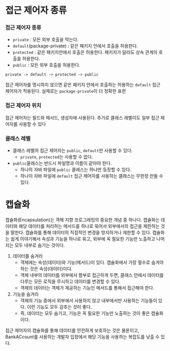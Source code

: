 # 접근 제어자 종류

### 접근 제어자 종류
-   `private` : 모든 외부 호출을 막는다.
- `default`(package-private) : 같은 패키지 안에서 호출을 허용한다.
- `protected` : 같은 패키지안에서 호출은 허용한다. 패키지가 달라도 상속 관계의 호출을 허용한다.
- `public` : 모든 외부 호출을 허용한다.

`private -> default -> protected -> public`

접근 제어자를 명시하지 않으면 같은 패키지 안에서 호출하는 허용하는 `default` 접근 제어자가 적용된다.
실제로는 `package-private`이 더 정확한 표현

### 접근 제어자 위치
접근 제어자는 필드와 메서드, 생성자에 사용된다.
추가로 클래스 레벨이도 일부 접근 제어자를 사용할 수 있다

### 클래스 레벨
-   클래스 레벨의 접근 제어자는 `public`, `default`만 사용할 수 있다.
    -   `private`, `protected`는 사용할 수 없다.
  - `public`클래스는 반드시 파일명과 이름이 같아야 한다.
      - 하나의 자바 파일에 `public` 클래스는 하나만 등장할 수 있다.
      - 하나이 자바 파일에 `default` 접근 제어자를 사용하는 클래스는 무한정 만들 수 있다.

# 캡슐화
캡슐화(Encapsulation)는 객체 지향 프로그래밍의 중요한 개념 중 하나다.
캡슐화는 데이터와 해당 데이터를 처리하는 메서드를 하나로 묶어서 외부에서의 접근을 제한하는 것을 말한다.
캡슐화를 통해 데이터의 직접적인 변경을 방지하거나 제한할 수 있다.
캡슐화는 쉽게 이야기해서 속성과 기능을 하나로 묶고, 외부에 꼭 필요한 기능만 노출하고 나머지는 모두 내부로 숨기는 것이다.

1. 데이터를 숨겨라
    - 객체에는 속성(데이터)와 기능(메서드)이 있다. 캡슐화에서 가장 필수로 숨겨야 하는 것은 속성(데이터)이다.
    - 객체 내부의 데이터를 외부에서 함부로 접근하게 두면, 클래스 안에서 데이터를 다루는 모든 로직을 무시하고 데이터를 변경할 수 있다.
    - 객체의 데이터는 객체가 제공하는 기능인 메서드를 통해서 접근해야 한다.
2. 기능을 숨겨라
    - 객체의 기능 중에서 외부에서 사용하지 않고 내부에서만 사용하는 기능들이 있다. 이런 기능도 모두 감추는 것이 좋다.
    - 즉, 데이터는 모두 숨기고, 기능은 꼭 필요한 기능만 노출하는 것이 좋은 캡슐화이다.

접근 제어자의 캡슐화를 통해 데이터를 안전하게 보호하는 것은 물론이고, BankACcount를 사용하는 개발자 입장에서 해당 기능을 사용하는 복잡도를 낮출 수 있다.
